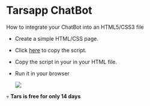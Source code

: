 
# Tarsapp ChatBot

How to integrate your ChatBot into an HTML5/CSS3 file


- Create a simple HTML/CSS page.
- Click [here](https://help.hellotars.com/en/articles/1001447-adding-bot-widget-on-your-site) to copy the script.
- Copy the script in your <body> in your HTML file.
- Run it in your browser
  
  
  ![](https://www.google.com/imgres?imgurl=https%3A%2F%2Fwww.efrei.fr%2Fwp-content%2Fuploads%2F2019%2F06%2FLogo-Efrei-2017-Fr-Web.png&imgrefurl=https%3A%2F%2Fwww.efrei.fr%2F&tbnid=1V9sgkMl7dUWLM&vet=12ahUKEwjRvr-sw9n0AhVuAWMBHaSICZIQMygAegUIARCXAQ..i&docid=Fyh__V9dncurQM&w=800&h=296&q=logo%20efrei%20http&ved=2ahUKEwjRvr-sw9n0AhVuAWMBHaSICZIQMygAegUIARCXAQ)

:skull: **Tars is free for only 14 days**









